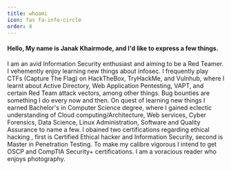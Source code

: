 ```yaml
---
title: whoami 
icon: fas fa-info-circle
order: 4
---
```



#### Hello, My name is Janak Khairmode, and I'd like to express a few things.


I am an avid Information Security enthusiast and aiming to be a Red Teamer. I vehemently enjoy learning new things about infosec. I frequently play CTFs (Capture The Flag) on HackTheBox, TryHackMe, and Vulnhub, where I learnt about Active Directory, Web Application Pentesting, VAPT, and certain Red Team attack vectors, among other things. Bug bounties are something I do every now and then. On quest of learning new things I earned Bachelor's in Computer Science degree, where I gained eclectic understanding of Cloud computing/Architecture, Web services, Cyber Forensics, Data Science, Linux Administration, Software and Quality Assurance to name a few. I obained two certifications regarding ethical hacking , first is Certified Ethical hacker and Information Security, second is Master in Penetration Testing. To make my calibre vigorous I intend to get OSCP and CompTIA Security+ certifications. I am a voracious reader who enjoys photography.
